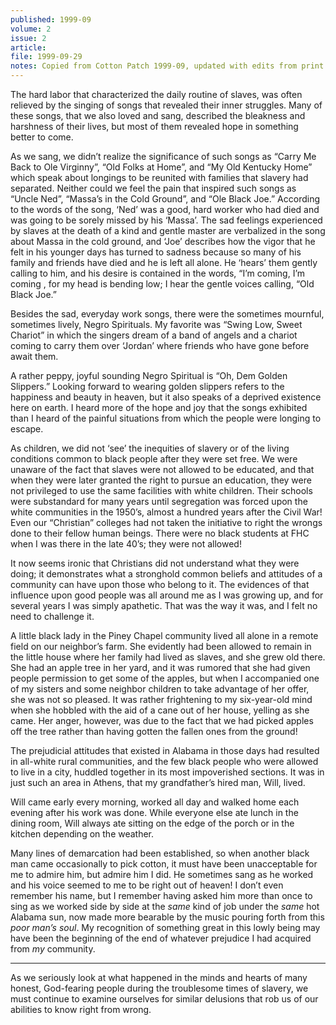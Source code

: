 ```yaml
---
published: 1999-09
volume: 2
issue: 2
article: 
file: 1999-09-29
notes: Copied from Cotton Patch 1999-09, updated with edits from print version.
---
```


The hard labor that characterized the daily routine of slaves, was often relieved by the singing of songs that revealed their inner struggles. Many of these songs, that we also loved and sang,  described  the bleakness and harshness of their  lives, but  most of them  revealed hope in something better to come.

As we sang, we didn’t  realize the significance of  such songs as “Carry Me Back to Ole Virginny”, “Old Folks at Home”, and “My Old Kentucky Home” which speak about  longings to be reunited with families that slavery had separated.  Neither could we feel the pain that inspired such songs as “Uncle Ned”, “Massa’s in the Cold Ground”, and “Ole Black Joe.” According to the words of the song, ‘Ned’ was a good, hard worker who had died and was going to be sorely missed  by his ‘Massa’. The sad feelings experienced by slaves at the death of a kind and gentle master are verbalized in the song about Massa in the cold ground, and ‘Joe’ describes how the vigor that he felt in his younger days has turned to sadness because so many of his family and friends have died and he is left all alone. He ‘hears’ them gently calling to him, and his desire is contained in the words, “I’m coming, I’m coming , for my head is bending low; I hear the gentle voices calling, “Old Black Joe.”

Besides the sad, everyday work songs, there were the sometimes mournful, sometimes lively, Negro Spirituals.  My favorite was “Swing Low, Sweet Chariot” in which the singers dream of a band of angels and a chariot coming to carry them over ‘Jordan’ where friends who have gone before await them. 

A rather peppy, joyful sounding Negro Spiritual is “Oh, Dem Golden Slippers.”  Looking forward to wearing golden slippers  refers to the happiness and beauty in heaven, but it also speaks of a deprived existence here on earth. I heard more of the hope and joy that the songs exhibited than I heard of  the painful situations from which the people were longing to escape. 

As children, we did not ‘see’  the inequities of slavery or of the living conditions common to black people after they were set free. We were unaware of the fact that slaves were not allowed to be educated, and that when they were later granted the  right to pursue an education, they were not privileged to use the same facilities with white children. Their schools were substandard for many years until segregation was forced upon the white communities in the 1950’s, almost a hundred years after the Civil War! Even our “Christian” colleges had not taken the initiative to right the wrongs done to their fellow human beings. There were no black students at  FHC when I was there in the late 40’s; they were not allowed!

It now seems ironic that Christians did not understand what they were doing;  it demonstrates what a stronghold  common beliefs and attitudes of a community can have upon those who belong to it. The evidences of that influence upon good people was all around me as I was growing up, and for several years I was simply apathetic. That was the way it was, and I felt no need to challenge it. 

A little black lady in the Piney Chapel community lived all alone in a remote field on our neighbor’s farm. She evidently had been allowed to remain in the little house where her family had lived as slaves, and she grew old there. She had an apple tree in her yard, and it was rumored that she had given people permission to get some of the apples, but when I accompanied one of my sisters and some neighbor children to take advantage of her offer, she was not so pleased. It was rather frightening to my six-year-old mind when she hobbled with the aid of a cane out of her house, yelling as she came. Her anger, however, was due to the fact that we had picked apples off the tree rather than having gotten the fallen ones from the ground! 

The prejudicial attitudes that existed in Alabama in those days had resulted in all-white rural communities, and the few black people who were allowed to live in a city, huddled together in its most impoverished sections. It was in just such an area in Athens, that my grandfather’s hired man, Will, lived.

Will came early every morning, worked all day and walked home each evening after his work was done. While everyone else ate lunch in the dining room, Will always ate sitting on the edge of the porch or in the kitchen depending on the weather. 

Many lines of demarcation had been established, so when another black man came occasionally to pick cotton, it must  have been unacceptable for me to admire him, but admire him I did. He sometimes sang as he worked and his voice seemed to me to be right out of heaven! I don’t even remember his name, but I remember having asked him more than once to sing as we worked side by side at the *same* kind of job under the *same* hot Alabama sun, now made more bearable by the music pouring forth from this *poor man’s soul*. My recognition of something great in this lowly being may have been the beginning of the end of whatever prejudice I had acquired from *my* community. 


---- 
As we seriously look at what happened in the minds and hearts of many honest, God-fearing people during the troublesome times of slavery, we must continue to examine ourselves for similar delusions that rob us of our abilities to know right from wrong.
